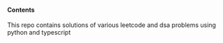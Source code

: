 #### Contents
This repo contains solutions of various leetcode and dsa problems using python and typescript
